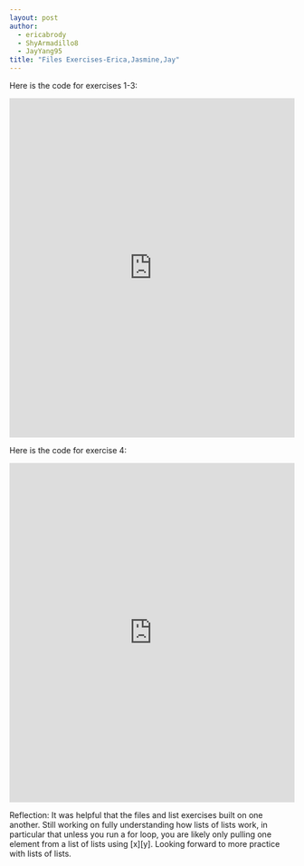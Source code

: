 ```yaml
---
layout: post
author: 
  - ericabrody
  - ShyArmadillo8
  - JayYang95
title: "Files Exercises-Erica,Jasmine,Jay"
---
```


Here is the code for exercises 1-3:
<iframe src="https://trinket.io/embed/python3/b8840372ec" width="100%" height="600" frameborder="0" marginwidth="0" marginheight="0" allowfullscreen></iframe>

Here is the code for exercise 4:
<iframe src="https://trinket.io/embed/python3/9ec93b73a2" width="100%" height="600" frameborder="0" marginwidth="0" marginheight="0" allowfullscreen></iframe>

Reflection:
It was helpful that the files and list exercises built on one another. Still working on fully understanding how lists of lists work, in particular that unless you run a for loop, you are likely only pulling one element from a list of lists using [x][y]. Looking forward to more practice with lists of lists.
